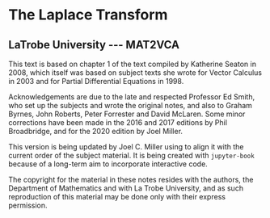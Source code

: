 # The Laplace Transform

## LaTrobe University --- MAT2VCA

This text is based on chapter 1 of the text compiled by Katherine Seaton in 2008, which itself was based on subject texts she wrote for
Vector Calculus in 2003 and for Partial Differential Equations in 1998.

Acknowledgements are due to the late and respected Professor Ed Smith, who set up the subjects and wrote the original notes, and also to Graham Byrnes, John Roberts, Peter Forrester and David McLaren. Some minor corrections have been made in the 2016 and 2017 editions by Phil Broadbridge, and for the 2020
edition by Joel Miller.

This version is being updated by Joel C. Miller using to align it with the current order of the subject material.  It is being created with `jupyter-book` because of a long-term aim to incorporate interactive code.

The copyright for the material in these notes resides with the authors, the Department of Mathematics and with La Trobe University, and as such reproduction of this material may be done only with their express permission. 
